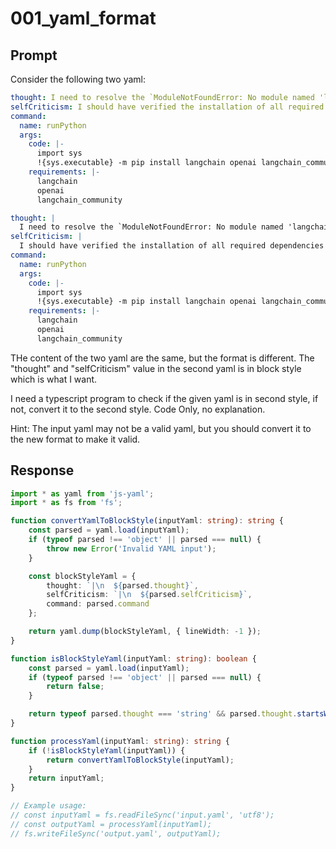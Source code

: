 # 001_yaml_format

## Prompt

Consider the following two yaml:

```yaml
thought: I need to resolve the `ModuleNotFoundError: No module named 'langchain_community'` error by ensuring that all necessary dependencies are correctly installed.
selfCriticism: I should have verified the installation of all required dependencies before running the code.
command:
  name: runPython
  args:
    code: |-
      import sys
      !{sys.executable} -m pip install langchain openai langchain_community
    requirements: |-
      langchain
      openai
      langchain_community
```

```yaml
thought: |
  I need to resolve the `ModuleNotFoundError: No module named 'langchain_community'` error by ensuring that all necessary dependencies are correctly installed.
selfCriticism: |
  I should have verified the installation of all required dependencies before running the code.
command:
  name: runPython
  args:
    code: |-
      import sys
      !{sys.executable} -m pip install langchain openai langchain_community
    requirements: |-
      langchain
      openai
      langchain_community
```

THe content of the two yaml are the same, but the format is different. The "thought" and "selfCriticism" value in the second yaml is in block style which is what I want. 

I need a typescript program to check if the given yaml is in second style, if not, convert it to the second style. Code Only, no explanation.

Hint: The input yaml may not be a valid yaml, but you should convert it to the new format to make it valid.

## Response

```typescript
import * as yaml from 'js-yaml';
import * as fs from 'fs';

function convertYamlToBlockStyle(inputYaml: string): string {
    const parsed = yaml.load(inputYaml);
    if (typeof parsed !== 'object' || parsed === null) {
        throw new Error('Invalid YAML input');
    }

    const blockStyleYaml = {
        thought: `|\n  ${parsed.thought}`,
        selfCriticism: `|\n  ${parsed.selfCriticism}`,
        command: parsed.command
    };

    return yaml.dump(blockStyleYaml, { lineWidth: -1 });
}

function isBlockStyleYaml(inputYaml: string): boolean {
    const parsed = yaml.load(inputYaml);
    if (typeof parsed !== 'object' || parsed === null) {
        return false;
    }

    return typeof parsed.thought === 'string' && parsed.thought.startsWith('|\n');
}

function processYaml(inputYaml: string): string {
    if (!isBlockStyleYaml(inputYaml)) {
        return convertYamlToBlockStyle(inputYaml);
    }
    return inputYaml;
}

// Example usage:
// const inputYaml = fs.readFileSync('input.yaml', 'utf8');
// const outputYaml = processYaml(inputYaml);
// fs.writeFileSync('output.yaml', outputYaml);
```

